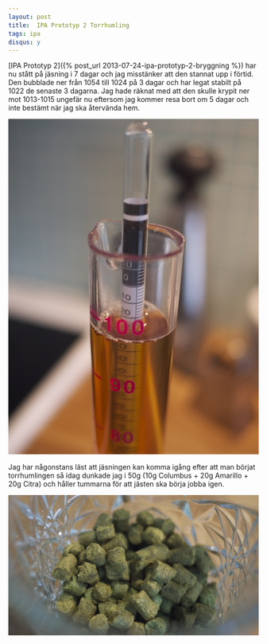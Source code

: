 ```yaml
---
layout: post
title:  IPA Prototyp 2 Torrhumling
tags: ipa
disqus: y
---
```

[IPA Prototyp 2]({% post_url 2013-07-24-ipa-prototyp-2-bryggning %}) har nu stått på jäsning i 7 dagar och jag misstänker att den stannat upp i förtid.
Den bubblade ner från 1054 till 1024 på 3 dagar och har legat stabilt på 1022 de senaste 3 dagarna. Jag hade räknat med att den skulle krypit ner 
mot 1013-1015 ungefär nu eftersom jag kommer resa bort om 5 dagar och inte bestämt när jag ska återvända hem.

![Hydromätning](/assets/ipa-prototyp-2-hydrometer.jpg)

Jag har någonstans läst att jäsningen kan komma igång efter att man börjat torrhumlingen så idag dunkade jag i 50g (10g Columbus + 20g Amarillo + 20g Citra) och håller tummarna för att jästen ska börja jobba igen.

![Humle](/assets/ipa-prototyp-2-dryhops.jpg)
